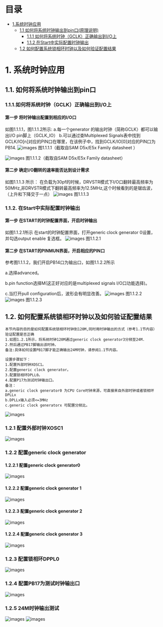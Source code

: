 # 目录
* [1.系统时钟应用](#1-系统时钟应用)
  * [1.1 如何将系统时钟输出到pin口(原理说明)](#11-如何将系统时钟输出到pin口)
    * [1.1.1 如何将系统时钟（GCLK）正确输出到I/O上](#111-如何将系统时钟（GCLK）正确输出到I/O上)
    * [1.1.2 在Start中实际配置时钟输出](#112-在Start中实际配置时钟输出)
  * [1.2 如何配置系统锁相环时钟以及如何验证配置结果](#12-如何配置系统锁相环时钟以及如何验证配置结果)
  


# 1. 系统时钟应用
## 1.1. 如何将系统时钟输出到pin口

### 1.1.1.如何将系统时钟（GCLK）正确输出到I/O上
#### 第一步 将时钟输出配置到相应的I/O口
如图1.1.1.1，图1.1.1.2所示:
a.每一个generator 的输出时钟（简称GCLK）都可以输出I/O pin脚上（GCLK_IO）
b.可以通过查Multiplexed Signals表中找到GCLK/IO[n]对应的PIN口在哪里，在该例子中，找到GCLK/IO[0]对应的PIN口为PB14.
![images](https://github.com/yuchengstudio/SAMD51/blob/master/aplication_note/pictures/sysclock_004.jpg)
图1.1.1.1（截取自SAM D5x/E5x Family datasheet ）

![images](https://github.com/yuchengstudio/SAMD51/blob/master/aplication_note/pictures/sysclock_005.jpg)
图1.1.1.2（截取自SAM D5x/E5x Family datasheet）

#### 第二步 确定I/O翻转的速率能否达到设计需求
如图1.1.1.3 所示：
在负载为30pf的时候，DRVSTR模式下I/O口翻转最高频率为50MHz,非DRVSTR模式下翻转最高频率为12.5MHz,这个时候看到的是锯齿波，（上升和下降交于一点）
![images](https://github.com/yuchengstudio/SAMD51/blob/master/aplication_note/pictures/sysclock_002.jpg)
图1.1.1.3

### 1.1.2. 在Start中实际配置时钟输出
#### 第一步 在START的时钟配置界面，开启时钟输出
如图1.1.2.1所示
在start的时钟配置界面，打开generic clock generator 0设置，并勾选output enable 复选框。
![images](https://github.com/yuchengstudio/SAMD51/blob/master/aplication_note/pictures/sysclock_003.jpg)
图1.1.2.1

#### 第二步 在START的PINMUN界面，开启相应的PIN口
参考图1.1.1.2，我们开启PB14口为输出口，如图1.1.2.2所示 

a.选择advanced。

b.pin function选择M(这正好对应的是multiplexed signals I/O口功能选择)。

c.当打开pull configuration后，波形会有明显改善。
![images](https://github.com/yuchengstudio/SAMD51/blob/master/aplication_note/pictures/sysclock_006.jpg)
图1.1.2.2
![images](https://github.com/yuchengstudio/SAMD51/blob/master/aplication_note/pictures/sysclock_007.jpg)
图1.1.2.3




  
## 1.2. 如何配置系统锁相环时钟以及如何验证配置结果
```
本节内容的目的是如何配置系统锁相环时钟到120M,同时用时钟输出的方式（参考1.1节内容）验证配置是否正确
1.如图1.2.1所示，将系统时钟120M通过generic clock generator3分频至24M.
2.然后通过PB17脚输出该时钟。
备注:具体如何设置PB17脚才能正确输出24M时钟，请参阅1.1节内容。
```
```
设置步骤如下：
1.配置外部时钟XOSC1。
2.配置generic clock generator。
3.配置锁相环DPLL0。
4.配置P17为测试时钟输出口。
备注：
a.generic clock generator0 为CPU Core时钟来源，可直接来自外部时钟或者锁相环DPLLx
b.DPLLx输入必须<=3MHz
c.generic clock generatorx 可配置分频比。
```
![images](https://github.com/yuchengstudio/SAMD51/blob/master/aplication_note/pictures/sysclock_008.jpg)

### 1.2.1 配置外部时钟XOSC1
![images](https://github.com/yuchengstudio/SAMD51/blob/master/aplication_note/pictures/sysclock_009.jpg)

### 1.2.2 配置generic clock generator
#### 1.2.2.1 配置generic clock generator0
![images](https://github.com/yuchengstudio/SAMD51/blob/master/aplication_note/pictures/sysclock_011.jpg)

#### 1.2.2.2 配置generic clock generator 1
![images](https://github.com/yuchengstudio/SAMD51/blob/master/aplication_note/pictures/sysclock_012.jpg)

#### 1.2.2.3 配置generic clock generator 2
![images](https://github.com/yuchengstudio/SAMD51/blob/master/aplication_note/pictures/sysclock_013.jpg)

#### 1.2.2.4 配置generic clock generator 3
![images](https://github.com/yuchengstudio/SAMD51/blob/master/aplication_note/pictures/sysclock_014.jpg)

### 1.2.3 配置锁相环DPPL0
![images](https://github.com/yuchengstudio/SAMD51/blob/master/aplication_note/pictures/sysclock_010.jpg)

### 1.2.4 配置PB17为测试时钟输出口
![images](https://github.com/yuchengstudio/SAMD51/blob/master/aplication_note/pictures/sysclock_015.jpg)


### 1.2.5 24M时钟输出测试
![images](https://github.com/yuchengstudio/SAMD51/blob/master/aplication_note/pictures/sysclock_016.jpg)
![images](https://github.com/yuchengstudio/SAMD51/blob/master/aplication_note/pictures/sysclock_017.jpg)










